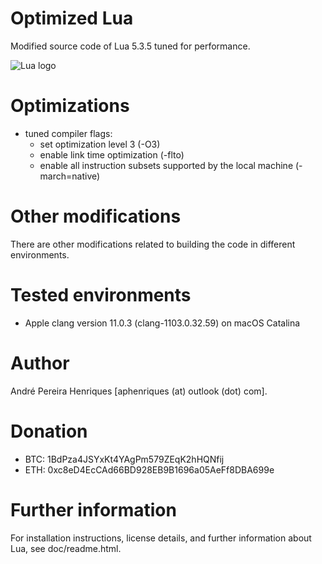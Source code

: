 # Optimized Lua

Modified source code of Lua 5.3.5 tuned for performance.

![Lua logo](http://www.lua.org/images/lua-logo.gif)


# Optimizations

* tuned compiler flags:
  * set optimization level 3 (-O3)
  * enable link time optimization (-flto)
  * enable all instruction subsets supported by the local machine (-march=native)


# Other modifications

There are other modifications related to building the code in different environments.


# Tested environments

* Apple clang version 11.0.3 (clang-1103.0.32.59) on macOS Catalina


# Author

André Pereira Henriques [aphenriques (at) outlook (dot) com].


# Donation

* BTC: 1BdPza4JSYxKt4YAgPm579ZEqK2hHQNfij
* ETH: 0xc8eD4EcCAd66BD928EB9B1696a05AeFf8DBA699e


# Further information

For installation instructions, license details, and
further information about Lua, see doc/readme.html.
